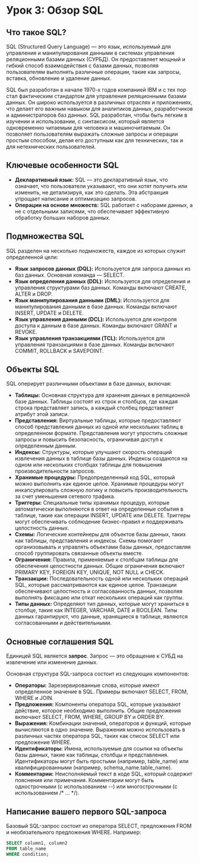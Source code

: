 # Урок 3: Обзор SQL

## Что такое SQL?
SQL (Structured Query Language) — это язык, используемый для управления и манипулирования данными в системах управления реляционными базами данных (СУРБД). Он предоставляет мощный и гибкий способ взаимодействия с базами данных, позволяя пользователям выполнять различные операции, такие как запросы, вставка, обновление и удаление данных.

SQL был разработан в начале 1970-х годов компанией IBM и с тех пор стал фактическим стандартом для управления реляционными базами данных. Он широко используется в различных отраслях и приложениях, что делает его важным навыком для аналитиков данных, разработчиков и администраторов баз данных.
SQL разработан, чтобы быть легким в изучении и использовании, с синтаксисом, который является одновременно читаемым для человека и машиночитаемым. Он позволяет пользователям выражать сложные запросы и операции простым способом, делая его доступным как для технических, так и для нетехнических пользователей.

## Ключевые особенности SQL
*   **Декларативный язык:** SQL — это декларативный язык, что означает, что пользователи указывают, что они хотят получить или изменить, не детализируя, как это сделать. Эта абстракция упрощает написание и оптимизацию запросов.
*   **Операции на основе множеств:** SQL работает с наборами данных, а не с отдельными записями, что обеспечивает эффективную обработку больших наборов данных.

## Подмножества SQL
SQL разделен на несколько подмножеств, каждое из которых служит определенной цели:
*   **Язык запросов данных (DQL):** Используется для запроса данных из баз данных. Основная команда — SELECT.
*   **Язык определения данных (DDL):** Используется для определения и управления структурами баз данных. Команды включают CREATE, ALTER и DROP.
*   **Язык манипулирования данными (DML):** Используется для манипулирования данными в базе данных. Команды включают INSERT, UPDATE и DELETE.
*   **Язык управления данными (DCL):** Используется для контроля доступа к данным в базе данных. Команды включают GRANT и REVOKE.
*   **Язык управления транзакциями (TCL):** Используется для управления транзакциями в базе данных. Команды включают COMMIT, ROLLBACK и SAVEPOINT.

## Объекты SQL
SQL оперирует различными объектами в базе данных, включая:
*   **Таблицы:** Основная структура для хранения данных в реляционной базе данных. Таблицы состоят из строк и столбцов, где каждая строка представляет запись, а каждый столбец представляет атрибут этой записи.
*   **Представления:** Виртуальные таблицы, которые предоставляют способ представления данных из одной или нескольких таблиц в определенном формате. Представления могут упростить сложные запросы и повысить безопасность, ограничивая доступ к определенным данным.
*   **Индексы:** Структуры, которые улучшают скорость операций извлечения данных в таблице базы данных. Индексы создаются на одном или нескольких столбцах таблицы для повышения производительности запросов.
*   **Хранимые процедуры:** Предопределенный код SQL, который можно выполнить как единое целое. Хранимые процедуры могут инкапсулировать сложную логику и повысить производительность за счет уменьшения сетевого трафика.
*   **Триггеры:** Специальные типы хранимых процедур, которые автоматически выполняются в ответ на определенные события в таблице, такие как операции INSERT, UPDATE или DELETE. Триггеры могут обеспечивать соблюдение бизнес-правил и поддерживать целостность данных.
*   **Схемы:** Логические контейнеры для объектов базы данных, таких как таблицы, представления и индексы. Схемы помогают организовывать и управлять объектами базы данных, предоставляя способ группировать связанные объекты вместе.
*   **Ограничения:** Правила, применяемые к столбцам таблицы для обеспечения целостности данных. Общие ограничения включают PRIMARY KEY, FOREIGN KEY, UNIQUE, NOT NULL и CHECK.
*   **Транзакции:** Последовательность одной или нескольких операций SQL, которые рассматриваются как единое целое. Транзакции обеспечивают целостность и согласованность данных, позволяя выполнять фиксацию или откат нескольких операций как группы.
*   **Типы данных:** Определяют тип данных, которые могут храниться в столбце, такие как INTEGER, VARCHAR, DATE и BOOLEAN. Типы данных гарантируют, что данные, хранящиеся в таблице, являются согласованными и действительными.

## Основные соглашения SQL
Единицей SQL является **запрос**. Запрос — это обращение к СУБД на извлечение или изменение данных.

Основная структура SQL-запроса состоит из следующих компонентов:
*   **Операторы:** Зарезервированные слова, которые имеют определенное значение в SQL. Примеры включают SELECT, FROM, WHERE и JOIN.
*   **Предложения:** Компоненты оператора SQL, которые указывают действие, которое необходимо выполнить. Общие предложения включают SELECT, FROM, WHERE, GROUP BY и ORDER BY.
*   **Выражения:** Комбинации значений, операторов и функций, которые вычисляются в одно значение. Выражения можно использовать в различных частях оператора SQL, таких как список SELECT или предложение WHERE.
*   **Идентификаторы:** Имена, используемые для ссылки на объекты базы данных, такие как таблицы, столбцы и представления. Идентификаторы могут быть простыми (например, table_name) или квалифицированными (например, schema_name.table_name).
*   **Комментарии:** Неисполняемый текст в коде SQL, который содержит пояснения или примечания. Комментарии могут быть однострочными (с использованием --) или многострочными (с использованием /* ... */).

## Написание вашего первого SQL-запроса

Базовый SQL-запрос состоит из оператора SELECT, предложения FROM и необязательного предложения WHERE. Например:

```sql
SELECT column1, column2
FROM table_name
WHERE condition;
```